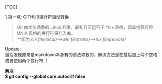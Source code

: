 [TOC]

1.第一坑: GITHUB换行符自动转换  

> Git 由大名鼎鼎的 Linus 开发，最初只可运行于 *nix 系统，因此推荐只将 UNIX 风格的换行符保存入库。  
> **即为 *nix file(local)-->win file(trans)-->*nix file(remote)**  

Update:  
最后发现原来是markdown本身有的语法导致的，解决方法是在最后加上两个空格或者使用两个换行符  ！

**解决**  
**$ git config --global core.autocrlf false**  












